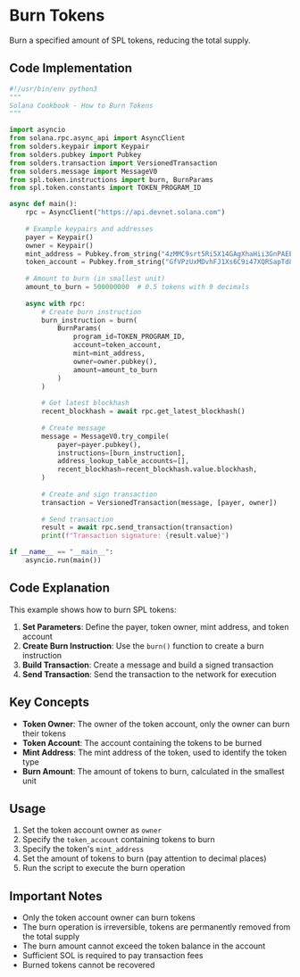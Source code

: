 # Burn Tokens

Burn a specified amount of SPL tokens, reducing the total supply.

## Code Implementation

```python
#!/usr/bin/env python3
"""
Solana Cookbook - How to Burn Tokens
"""

import asyncio
from solana.rpc.async_api import AsyncClient
from solders.keypair import Keypair
from solders.pubkey import Pubkey
from solders.transaction import VersionedTransaction
from solders.message import MessageV0
from spl.token.instructions import burn, BurnParams
from spl.token.constants import TOKEN_PROGRAM_ID

async def main():
    rpc = AsyncClient("https://api.devnet.solana.com")
    
    # Example keypairs and addresses
    payer = Keypair()
    owner = Keypair()
    mint_address = Pubkey.from_string("4zMMC9srt5Ri5X14GAgXhaHii3GnPAEERYPJgZJDncDU")
    token_account = Pubkey.from_string("GfVPzUxMDvhFJ1Xs6C9i47XQRSapTd8LHw5grGuTquyQ")
    
    # Amount to burn (in smallest unit)
    amount_to_burn = 500000000  # 0.5 tokens with 9 decimals
    
    async with rpc:
        # Create burn instruction
        burn_instruction = burn(
            BurnParams(
                program_id=TOKEN_PROGRAM_ID,
                account=token_account,
                mint=mint_address,
                owner=owner.pubkey(),
                amount=amount_to_burn
            )
        )
        
        # Get latest blockhash
        recent_blockhash = await rpc.get_latest_blockhash()
        
        # Create message
        message = MessageV0.try_compile(
            payer=payer.pubkey(),
            instructions=[burn_instruction],
            address_lookup_table_accounts=[],
            recent_blockhash=recent_blockhash.value.blockhash,
        )
        
        # Create and sign transaction
        transaction = VersionedTransaction(message, [payer, owner])
        
        # Send transaction
        result = await rpc.send_transaction(transaction)
        print(f"Transaction signature: {result.value}")

if __name__ == "__main__":
    asyncio.run(main())
```

## Code Explanation

This example shows how to burn SPL tokens:

1. **Set Parameters**: Define the payer, token owner, mint address, and token account
2. **Create Burn Instruction**: Use the `burn()` function to create a burn instruction
3. **Build Transaction**: Create a message and build a signed transaction
4. **Send Transaction**: Send the transaction to the network for execution

## Key Concepts

- **Token Owner**: The owner of the token account, only the owner can burn their tokens
- **Token Account**: The account containing the tokens to be burned
- **Mint Address**: The mint address of the token, used to identify the token type
- **Burn Amount**: The amount of tokens to burn, calculated in the smallest unit

## Usage

1. Set the token account owner as `owner`
2. Specify the `token_account` containing tokens to burn
3. Specify the token's `mint_address`
4. Set the amount of tokens to burn (pay attention to decimal places)
5. Run the script to execute the burn operation

## Important Notes

- Only the token account owner can burn tokens
- The burn operation is irreversible, tokens are permanently removed from the total supply
- The burn amount cannot exceed the token balance in the account
- Sufficient SOL is required to pay transaction fees
- Burned tokens cannot be recovered